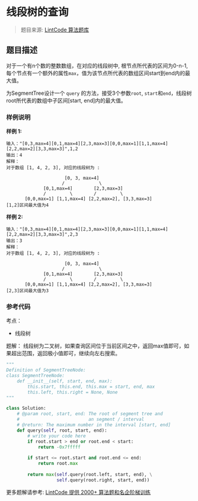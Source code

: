 # 线段树的查询
 > 题目来源: [LintCode 算法题库](https://www.lintcode.com/problem/segment-tree-query/?utm_source=sc-github-wzz)
 ## 题目描述
 对于一个有n个数的整数数组，在对应的线段树中, 根节点所代表的区间为0-n-1, 每个节点有一个额外的属性`max`，值为该节点所代表的数组区间start到end内的最大值。

为SegmentTree设计一个 `query` 的方法，接受3个参数`root`, `start`和`end`，线段树root所代表的数组中子区间[start, end]内的最大值。
 ### 样例说明
 **样例 1:**
```
输入："[0,3,max=4][0,1,max=4][2,3,max=3][0,0,max=1][1,1,max=4][2,2,max=2][3,3,max=3]",1,2
输出：4
解释：
对于数组 [1, 4, 2, 3], 对应的线段树为 :

	                  [0, 3, max=4]
	                 /             \
	          [0,1,max=4]        [2,3,max=3]
	          /         \        /         \
	   [0,0,max=1] [1,1,max=4] [2,2,max=2], [3,3,max=3]
[1,2]区间最大值为4
```


**样例 2:**
```
输入："[0,3,max=4][0,1,max=4][2,3,max=3][0,0,max=1][1,1,max=4][2,2,max=2][3,3,max=3]",2,3
输出：3
解释：
对于数组 [1, 4, 2, 3], 对应的线段树为 :

	                  [0, 3, max=4]
	                 /             \
	          [0,1,max=4]        [2,3,max=3]
	          /         \        /         \
	   [0,0,max=1] [1,1,max=4] [2,2,max=2], [3,3,max=3]
[2,3]区间最大值为3
```
 ### 参考代码
 考点：
* 线段树

题解：
线段树为二叉树，如果查询区间位于当前区间之中，返回max值即可，如果超出范围，返回极小值即可，继续向左右搜索。
```python
"""
Definition of SegmentTreeNode:
class SegmentTreeNode:
    def __init__(self, start, end, max):
        this.start, this.end, this.max = start, end, max
        this.left, this.right = None, None
"""

class Solution:	
    # @param root, start, end: The root of segment tree and 
    #                          an segment / interval
    # @return: The maximum number in the interval [start, end]
    def query(self, root, start, end):
        # write your code here
        if root.start > end or root.end < start:
            return -0x7fffff
    
        if start <= root.start and root.end <= end:
            return root.max
        
        return max(self.query(root.left, start, end), \
                   self.query(root.right, start, end))
```
 更多题解请参考: [LintCode 提供 2000+ 算法题和名企阶梯训练](https://www.lintcode.com/problem/?utm_source=sc-github-wzz)